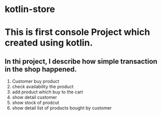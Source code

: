 # kotlin-store
# This is first console Project which created using kotlin.

## In thi project, I describe how simple transaction in the shop happened.
1. Customer buy product
2. check availability the product
3. add product which buy to the cart
4. show detail customer
5. show stock of prodcut
6. show detail list of products bought by customer

   
